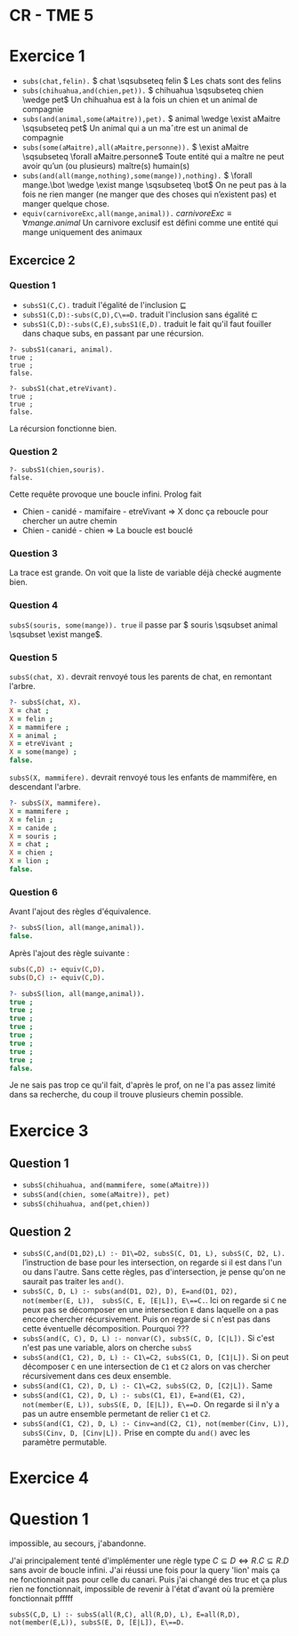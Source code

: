 # CR - TME 5
# Exercice 1 
- `subs(chat,felin).` $ chat \sqsubseteq felin $ Les chats sont des felins
- `subs(chihuahua,and(chien,pet)).` $ chihuahua \sqsubseteq chien \wedge pet$ Un chihuahua est à la fois un chien et un animal de compagnie
- `subs(and(animal,some(aMaitre)),pet).` $ animal \wedge \exist aMaitre \sqsubseteq pet$ Un animal qui a un maˆıtre est un animal de compagnie
- `subs(some(aMaitre),all(aMaitre,personne)).` $ \exist aMaitre \sqsubseteq \forall aMaitre.personne$  Toute entité qui a maître ne peut avoir qu’un (ou plusieurs) maître(s) humain(s)
- `subs(and(all(mange,nothing),some(mange)),nothing).` $ \forall mange.\bot \wedge \exist mange \sqsubseteq \bot$ On ne peut pas à la fois ne rien manger (ne manger que des choses qui n’existent pas) et manger quelque chose.
- `equiv(carnivoreExc,all(mange,animal)).` $carnivoreExc \equiv \forall mange.animal$ Un carnivore exclusif est défini comme une entité qui mange uniquement des animaux

## Excercice 2
### Question 1 
- `subsS1(C,C).` traduit l'égalité de l'inclusion $\sqsubseteq$
- `subsS1(C,D):-subs(C,D),C\==D.` traduit l'inclusion sans égalité $\sqsubset$
- `subsS1(C,D):-subs(C,E),subsS1(E,D).` traduit le fait qu'il faut fouiller dans chaque subs, en passant par une récursion.
```
?- subsS1(canari, animal).
true ;
true ;
false.

?- subsS1(chat,etreVivant).
true ;
true ;
false.
```
La récursion fonctionne bien.

### Question 2
```
?- subsS1(chien,souris).
false.
```
Cette requête provoque une boucle infini. Prolog fait 
- Chien - canidé - mamifaire - etreVivant => X donc ça reboucle pour chercher un autre chemin
- Chien - canidé - chien => La boucle est bouclé

### Question 3
La trace est grande. On voit que la liste de variable déjà checké augmente bien.

### Question 4
`subsS(souris, some(mange)). true`  il passe par $ souris \sqsubset animal \sqsubset \exist mange$. 

### Question 5
`subsS(chat, X).` devrait renvoyé tous les parents de chat, en remontant l'arbre. 
```prolog
?- subsS(chat, X).
X = chat ;
X = felin ;
X = mammifere ;
X = animal ;
X = etreVivant ;
X = some(mange) ;
false.
```
`subsS(X, mammifere).` devrait renvoyé tous les enfants de mammifère, en descendant l'arbre. 
```prolog
?- subsS(X, mammifere).
X = mammifere ;
X = felin ;
X = canide ;
X = souris ;
X = chat ;
X = chien ;
X = lion ;
false.
```

### Question 6
Avant l'ajout des règles d'équivalence.
```prolog
?- subsS(lion, all(mange,animal)).
false.
```
Après l'ajout des règle suivante :
```prolog
subs(C,D) :- equiv(C,D).
subs(D,C) :- equiv(C,D).
```

```prolog
?- subsS(lion, all(mange,animal)).
true ;
true ;
true ;
true ;
true ;
true ;
true ;
true ;
false.
```
Je ne sais pas trop ce qu'il fait, d'après le prof, on ne l'a pas assez limité dans sa recherche, du coup il trouve plusieurs chemin possible. 

# Exercice 3
## Question 1
- `subsS(chihuahua, and(mammifere, some(aMaitre)))`
- `subsS(and(chien, some(aMaitre)), pet)`
- `subsS(chihuahua, and(pet,chien))`
  
## Question 2
- `subsS(C,and(D1,D2),L) :- D1\=D2, subsS(C, D1, L), subsS(C, D2, L).` l’instruction de base pour les intersection, on regarde si il est dans l'un ou dans l'autre. Sans cette règles, pas d'intersection, je pense qu'on ne saurait pas traiter les `and()`.
- `subsS(C, D, L) :- subs(and(D1, D2), D), E=and(D1, D2), not(member(E, L)),  subsS(C, E, [E|L]), E\==C.`. Ici on regarde si `C` ne peux pas se décomposer en une intersection `E` dans laquelle on a pas encore chercher récursivement. Puis on regarde si `C` n'est pas dans cette éventuelle décomposition. Pourquoi ???
- `subsS(and(C, C), D, L) :- nonvar(C), subsS(C, D, [C|L]).` Si c'est n'est pas une variable, alors on cherche `subsS`
- `subsS(and(C1, C2), D, L) :- C1\=C2, subsS(C1, D, [C1|L]).` Si on peut décomposer `C` en une intersection de `C1` et `C2` alors on vas chercher récursivement dans ces deux ensemble.
- `subsS(and(C1, C2), D, L) :- C1\=C2, subsS(C2, D, [C2|L]).` Same
- `subsS(and(C1, C2), D, L) :- subs(C1, E1), E=and(E1, C2), not(member(E, L)), subsS(E, D, [E|L]), E\==D.` On regarde si il n'y a pas un autre ensemble permetant de relier `C1` et `C2`. 
- `subsS(and(C1, C2), D, L) :- Cinv=and(C2, C1), not(member(Cinv, L)), subsS(Cinv, D, [Cinv|L]).` Prise en compte du `and()` avec les paramètre permutable.

# Exercice 4
# Question 1
impossible, au secours, j'abandonne.

J'ai principalement tenté d'implémenter une règle type $C \subseteq D \Leftrightarrow R.C \subseteq R.D$ sans avoir de boucle infini. J'ai réussi une fois pour la query 'lion' mais ça ne fonctionnait pas pour celle du canari. Puis j'ai changé des truc et ça plus rien ne fonctionnait, impossible de revenir à l'état d'avant où la première fonctionnait pfffff

`subsS(C,D, L) :- subsS(all(R,C), all(R,D), L), E=all(R,D), not(member(E,L)), subsS(E, D, [E|L]), E\==D.`